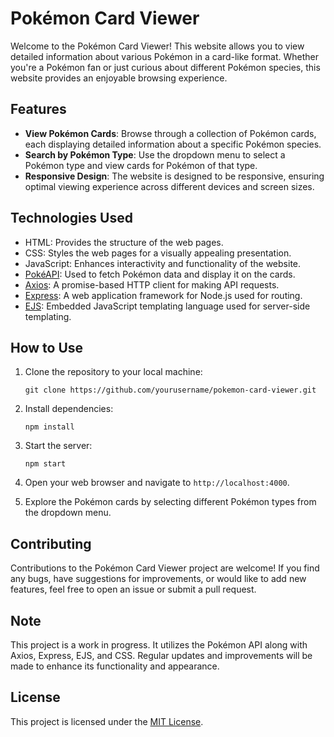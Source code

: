 # Pokémon Card Viewer

Welcome to the Pokémon Card Viewer! This website allows you to view detailed information about various Pokémon in a card-like format. Whether you're a Pokémon fan or just curious about different Pokémon species, this website provides an enjoyable browsing experience.

## Features

- **View Pokémon Cards**: Browse through a collection of Pokémon cards, each displaying detailed information about a specific Pokémon species.
- **Search by Pokémon Type**: Use the dropdown menu to select a Pokémon type and view cards for Pokémon of that type.
- **Responsive Design**: The website is designed to be responsive, ensuring optimal viewing experience across different devices and screen sizes.

## Technologies Used

- HTML: Provides the structure of the web pages.
- CSS: Styles the web pages for a visually appealing presentation.
- JavaScript: Enhances interactivity and functionality of the website.
- [PokéAPI](https://pokeapi.co/): Used to fetch Pokémon data and display it on the cards.
- [Axios](https://github.com/axios/axios): A promise-based HTTP client for making API requests.
- [Express](https://expressjs.com/): A web application framework for Node.js used for routing.
- [EJS](https://ejs.co/): Embedded JavaScript templating language used for server-side templating.

## How to Use

1. Clone the repository to your local machine:

    ```
    git clone https://github.com/yourusername/pokemon-card-viewer.git
    ```

2. Install dependencies:

    ```
    npm install
    ```

3. Start the server:

    ```
    npm start
    ```

4. Open your web browser and navigate to `http://localhost:4000`.

5. Explore the Pokémon cards by selecting different Pokémon types from the dropdown menu.

## Contributing

Contributions to the Pokémon Card Viewer project are welcome! If you find any bugs, have suggestions for improvements, or would like to add new features, feel free to open an issue or submit a pull request.

## Note

This project is a work in progress. It utilizes the Pokémon API along with Axios, Express, EJS, and CSS. Regular updates and improvements will be made to enhance its functionality and appearance.

## License

This project is licensed under the [MIT License](LICENSE).
